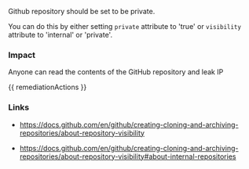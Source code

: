 
Github repository should be set to be private.

You can do this by either setting <code>private</code> attribute to 'true' or <code>visibility</code> attribute to 'internal' or 'private'.

### Impact
Anyone can read the contents of the GitHub repository and leak IP

<!-- DO NOT CHANGE -->
{{ remediationActions }}

### Links
- https://docs.github.com/en/github/creating-cloning-and-archiving-repositories/about-repository-visibility

- https://docs.github.com/en/github/creating-cloning-and-archiving-repositories/about-repository-visibility#about-internal-repositories


